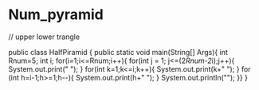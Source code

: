 # Num_pyramid
// upper lower trangle

public class HalfPiramid {
    public static void main(String[] Args){
        int Rnum=5;
        int i;
        for(i=1;i<=Rnum;i++){
            for(int j = 1; j<=(2*Rnum-2*i);j++){
                System.out.print(" ");
            }
            for(int k=1;k<=i;k++){
                System.out.print(k+" ");
            }
            for (int h=i-1;h>=1;h--){
                System.out.print(h+" ");
            }
            System.out.println("");
    }}
}
